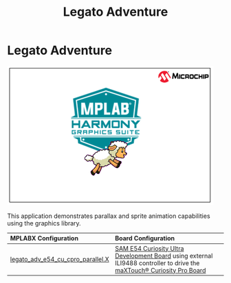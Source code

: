 ﻿---
parent: Example Applications
title: Legato Adventure
nav_order: 1
---

# Legato Adventure

![](./../../docs/html/legato_adventure.png)

This application demonstrates parallax and sprite animation capabilities using the graphics library.

|MPLABX Configuration|Board Configuration|
|:-------------------|:------------------|
| [legato_adv_e54_cu_cpro_parallel.X](legato_adv_e54_cu_cpro_parallel_X.html)| [SAM E54 Curiosity Ultra Development Board](https://www.microchip.com/Developmenttools/ProductDetails/DM320210) using external ILI9488 controller to drive the [maXTouch® Curiosity Pro Board](https://www.microchip.com/Developmenttools/ProductDetails/AC320007) |